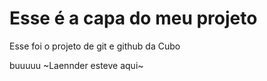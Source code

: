 # Esse é a capa do meu projeto

Esse foi o projeto de git e github da Cubo

buuuuu ~Laennder esteve aqui~
